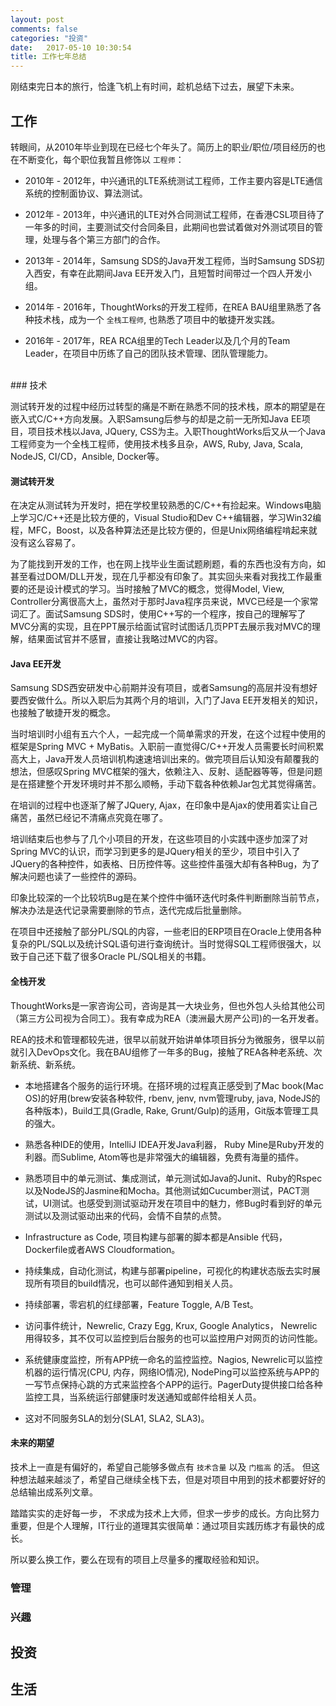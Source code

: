 ```yaml
---
layout: post
comments: false
categories: "投资"
date:   2017-05-10 10:30:54
title: 工作七年总结
---
```


<div id="toc"></div>

刚结束完日本的旅行，恰逢飞机上有时间，趁机总结下过去，展望下未来。

## 工作

转眼间，从2010年毕业到现在已经七个年头了。简历上的职业/职位/项目经历的也在不断变化，每个职位我暂且修饰以 `工程师`：

- 2010年 - 2012年，中兴通讯的LTE系统测试工程师，工作主要内容是LTE通信系统的控制面协议、算法测试。

- 2012年 - 2013年，中兴通讯的LTE对外合同测试工程师，在香港CSL项目待了一年多的时间，主要测试交付合同条目，此期间也尝试着做对外测试项目的管理，处理与各个第三方部门的合作。

- 2013年 - 2014年，Samsung SDS的Java开发工程师，当时Samsung SDS初入西安，有幸在此期间Java EE开发入门，且短暂时间带过一个四人开发小组。

- 2014年 - 2016年，ThoughtWorks的开发工程师，在REA BAU组里熟悉了各种技术栈，成为一个 `全栈工程师`, 也熟悉了项目中的敏捷开发实践。

- 2016年 - 2017年，REA RCA组里的Tech Leader以及几个月的Team Leader，在项目中历练了自己的团队技术管理、团队管理能力。

<br />
### 技术

测试转开发的过程中经历过转型的痛是不断在熟悉不同的技术栈，原本的期望是在嵌入式C/C++方向发展。入职Samsung后参与的却是之前一无所知Java EE项目，项目技术栈以Java, JQuery, CSS为主。入职ThoughtWorks后又从一个Java工程师变为一个全栈工程师，使用技术栈多且杂，AWS, Ruby, Java, Scala, NodeJS, CI/CD，Ansible, Docker等。

#### 测试转开发

在决定从测试转为开发时，把在学校里较熟悉的C/C++有捡起来。Windows电脑上学习C/C++还是比较方便的，Visual Studio和Dev C++编辑器，学习Win32编程，MFC，Boost，以及各种算法还是比较方便的，但是Unix网络编程啃起来就没有这么容易了。

为了能找到开发的工作，也在网上找毕业生面试题刷题，看的东西也没有方向，如甚至看过DOM/DLL开发，现在几乎都没有印象了。其实回头来看对我找工作最重要的还是设计模式的学习。当时接触了MVC的概念，觉得Model, View, Controller分离很高大上，虽然对于那时Java程序员来说，MVC已经是一个家常词汇了。面试Samsung SDS时，使用C++写的一个程序，按自己的理解写了MVC分离的实现，且在PPT展示给面试官时试图话几页PPT去展示我对MVC的理解，结果面试官并不感冒，直接让我略过MVC的内容。

#### Java EE开发

Samsung SDS西安研发中心前期并没有项目，或者Samsung的高层并没有想好要西安做什么。所以入职后为其两个月的培训，入门了Java EE开发相关的知识，也接触了敏捷开发的概念。

当时培训时小组有五六个人，一起完成一个简单需求的开发，在这个过程中使用的框架是Spring MVC + MyBatis。入职前一直觉得C/C++开发人员需要长时间积累高大上，Java开发人员培训机构速速培训出来的。做完项目后认知没有颠覆我的想法，但感叹Spring MVC框架的强大，依赖注入、反射、适配器等等，但是问题是在搭建整个开发环境时并不那么顺畅，手动下载各种依赖Jar包尤其觉得痛苦。

在培训的过程中也逐渐了解了JQuery, Ajax，在印象中是Ajax的使用着实让自己痛苦，虽然已经记不清痛点究竟在哪了。

培训结束后也参与了几个小项目的开发，在这些项目的小实践中逐步加深了对Spring MVC的认识，而学习到更多的是JQuery相关的至少，项目中引入了JQuery的各种控件，如表格、日历控件等。这些控件虽强大却有各种Bug，为了解决问题也读了一些控件的源码。

印象比较深的一个比较坑Bug是在某个控件中循环迭代时条件判断删除当前节点，解决办法是迭代记录需要删除的节点，迭代完成后批量删除。

在项目中还接触了部分PL/SQL的内容，一些老旧的ERP项目在Oracle上使用各种复杂的PL/SQL以及统计SQL语句进行查询统计。当时觉得SQL工程师很强大，以致于自己还下载了很多Oracle PL/SQL相关的书籍。

#### 全栈开发

ThoughtWorks是一家咨询公司，咨询是其一大块业务，但也外包人头给其他公司（第三方公司视为合同工）。我有幸成为REA（澳洲最大房产公司)的一名开发者。

REA的技术和管理都较先进，很早以前就开始讲单体项目拆分为微服务，很早以前就引入DevOps文化。我在BAU组修了一年多的Bug，接触了REA各种老系统、次新系统、新系统。

- 本地搭建各个服务的运行环境。在搭环境的过程真正感受到了Mac book(Mac OS)的好用(brew安装各种软件, rbenv, jenv, nvm管理ruby, java, NodeJS的各种版本)，Build工具(Gradle, Rake, Grunt/Gulp)的适用，Git版本管理工具的强大。

- 熟悉各种IDE的使用，IntelliJ IDEA开发Java利器， Ruby Mine是Ruby开发的利器。而Sublime, Atom等也是非常强大的编辑器，免费有海量的插件。

- 熟悉项目中的单元测试、集成测试，单元测试如Java的Junit、Ruby的Rspec以及NodeJS的Jasmine和Mocha。其他测试如Cucumber测试，PACT测试，UI测试。也感受到测试驱动开发在项目中的魅力，修Bug时看到好的单元测试以及测试驱动出来的代码，会情不自禁的点赞。

- Infrastructure as Code, 项目构建与部署的脚本都是Ansible 代码，Dockerfile或者AWS Cloudformation。

- 持续集成，自动化测试，构建与部署pipeline，可视化的构建状态版去实时展现所有项目的build情况，也可以邮件通知到相关人员。

- 持续部署，零宕机的红绿部署，Feature Toggle, A/B Test。

- 访问事件统计，Newrelic, Crazy Egg, Krux, Google Analytics， Newrelic用得较多，其不仅可以监控到后台服务的也可以监控用户对网页的访问性能。

- 系统健康度监控，所有APP统一命名的监控监控。Nagios, Newrelic可以监控机器的运行情况(CPU, 内存，网络IO情况), NodePing可以监控系统与APP的一写节点保持心跳的方式来监控各个APP的运行。PagerDuty提供接口给各种监控工具，当系统运行部健康时发送通知或邮件给相关人员。

- 这对不同服务SLA的划分(SLA1, SLA2, SLA3)。


#### 未来的期望

技术上一直是有偏好的，希望自己能够多做点有 `技术含量` 以及 `门槛高` 的活。 但这种想法越来越淡了，希望自己继续全栈下去，但是对项目中用到的技术都要好好的总结输出成系列文章。

踏踏实实的走好每一步， 不求成为技术上大师，但求一步步的成长。方向比努力重要，但是个人理解，IT行业的道理其实很简单：通过项目实践历练才有最快的成长。

所以要么换工作，要么在现有的项目上尽量多的攫取经验和知识。


### 管理


### 兴趣



## 投资


## 生活


<script type="text/javascript">
$(document).ready(function() {
    $('#toc').toc({ listType: 'ul', title: "<i>目录</i>" });
});
</script>
